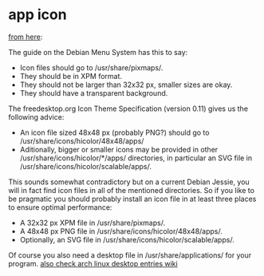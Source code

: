 # app icon

[from here](https://martin.hoppenheit.info/blog/2016/where-to-put-application-icons-on-linux/):

The guide on the Debian Menu System has this to say:

- Icon files should go to /usr/share/pixmaps/.
- They should be in XPM format.
- They should not be larger than 32x32 px, smaller sizes are okay.
- They should have a transparent background.

The freedesktop.org Icon Theme Specification (version 0.11) gives us the following advice:

- An icon file sized 48x48 px (probably PNG?) should go to /usr/share/icons/hicolor/48x48/apps/
- Aditionally, bigger or smaller icons may be provided in other /usr/share/icons/hicolor/\*/apps/ directories, in particular an SVG file in /usr/share/icons/hicolor/scalable/apps/.

This sounds somewhat contradictory but on a current Debian Jessie, you will in fact find icon files in all of the mentioned directories. So if you like to be pragmatic you should probably install an icon file in at least three places to ensure optimal performance:

- A 32x32 px XPM file in /usr/share/pixmaps/.
- A 48x48 px PNG file in /usr/share/icons/hicolor/48x48/apps/.
- Optionally, an SVG file in /usr/share/icons/hicolor/scalable/apps/.

Of course you also need a desktop file in /usr/share/applications/ for your program.
[also check arch linux desktop entries wiki](https://wiki.archlinux.org/title/Desktop_entries)
